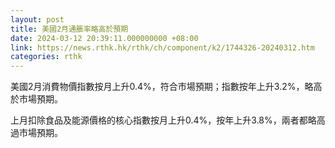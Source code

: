 ```yaml
---
layout: post
title: 美國2月通脹率略高於預期
date: 2024-03-12 20:39:11.000000000 +08:00
link: https://news.rthk.hk/rthk/ch/component/k2/1744326-20240312.htm
categories: rthk
---
```


美國2月消費物價指數按月上升0.4%，符合市場預期；指數按年上升3.2%，略高於市場預期。

上月扣除食品及能源價格的核心指數按月上升0.4%，按年上升3.8%，兩者都略高過市場預期。
